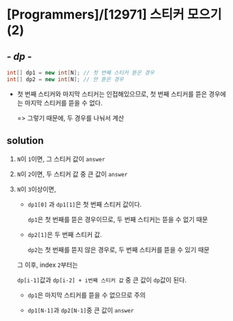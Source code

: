 # [Programmers]/[12971] 스티커 모으기(2)

## *- dp -* 

```java
int[] dp1 = new int[N]; // 첫 번째 스티커 뜯은 경우
int[] dp2 = new int[N]; // 안 뜯은 경우
```

* 첫 번째 스티커와 마지막 스티커는 인접해있으므로, 첫 번째 스티커를 뜯은 경우에는 마지막 스티커를 뜯을 수 없다.

  => 그렇기 때문에, 두 경우를 나눠서 계산

## solution

1. `N`이 `1`이면, 그 스티커 값이 `answer`

2. `N`이 `2`이면, 두 스티커 값 중 큰 값이 `answer`

3. `N`이 `3`이상이면,

   * `dp1[0]` 과 `dp1[1]`은 첫 번째 스티커 값이다.

     `dp1`은 첫 번째를 뜯은 경우이므로, 두 번째 스티커는 뜯을 수 없기 때문

   * `dp2[1]`은 두 번째 스티커 값.

     `dp2`는 첫 번째를 뜯지 않은 경우로, 두 번째 스티커를 뜯을 수 있기 때문

   그 이후, index `2`부터는

   `dp[i-1]`값과 `dp[i-2] + i번째 스티커 값` 중 큰 값이 `dp`값이 된다.

   * `dp1`은 마지막 스티커를 뜯을 수 없으므로 주의

   * `dp1[N-1]`과 `dp2[N-1]`중 큰 값이 `answer`